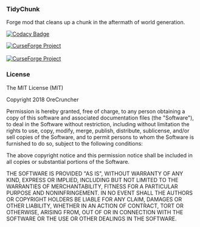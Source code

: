 ### TidyChunk
Forge mod that cleans up a chunk in the aftermath of world generation.

[![Codacy Badge](https://api.codacy.com/project/badge/Grade/585d283924c74edd9fce273ccfcff611)](https://www.codacy.com/app/BlockArtistry/TidyChunk?utm_source=github.com&amp;utm_medium=referral&amp;utm_content=OreCruncher/TidyChunk&amp;utm_campaign=Badge_Grade)

<a href="https://minecraft.curseforge.com/projects/tidychunk"><img src="http://cf.way2muchnoise.eu/versions/tidychunk.svg" alt="CurseForge Project"/></a>
</br></br>
<a href="https://minecraft.curseforge.com/projects/tidychunk"><img src="http://cf.way2muchnoise.eu/full_tidychunk_downloads.svg" alt="CurseForge Project"/></a>

### License
The MIT License (MIT)

Copyright 2018 OreCruncher

Permission is hereby granted, free of charge, to any person obtaining a copy
of this software and associated documentation files (the "Software"), to deal
in the Software without restriction, including without limitation the rights
to use, copy, modify, merge, publish, distribute, sublicense, and/or sell
copies of the Software, and to permit persons to whom the Software is
furnished to do so, subject to the following conditions:

The above copyright notice and this permission notice shall be included in
all copies or substantial portions of the Software.

THE SOFTWARE IS PROVIDED "AS IS", WITHOUT WARRANTY OF ANY KIND, EXPRESS OR
IMPLIED, INCLUDING BUT NOT LIMITED TO THE WARRANTIES OF MERCHANTABILITY,
FITNESS FOR A PARTICULAR PURPOSE AND NONINFRINGEMENT. IN NO EVENT SHALL THE
AUTHORS OR COPYRIGHT HOLDERS BE LIABLE FOR ANY CLAIM, DAMAGES OR OTHER
LIABILITY, WHETHER IN AN ACTION OF CONTRACT, TORT OR OTHERWISE, ARISING FROM,
OUT OF OR IN CONNECTION WITH THE SOFTWARE OR THE USE OR OTHER DEALINGS IN
THE SOFTWARE.
